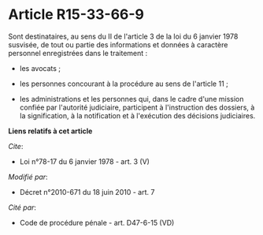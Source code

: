 # Article R15-33-66-9

Sont destinataires, au sens du II de l'article 3 de la loi du 6 janvier 1978 susvisée, de tout ou partie des informations et
données à caractère personnel enregistrées dans le traitement :

- les avocats ;

- les personnes concourant à la procédure au sens de l'article 11 ;

- les administrations et les personnes qui, dans le cadre d'une mission confiée par l'autorité judiciaire, participent à
l'instruction des dossiers, à la signification, à la notification et à l'exécution des décisions judiciaires.

**Liens relatifs à cet article**

_Cite_:

  - Loi n°78-17 du 6 janvier 1978 - art. 3 (V)

_Modifié par_:

  - Décret n°2010-671 du 18 juin 2010 - art. 7

_Cité par_:

  - Code de procédure pénale - art. D47-6-15 (VD)
